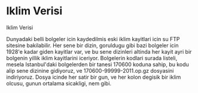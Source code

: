 # Iklim Verisi


Iklim Verisi



Dunyadaki belli bolgeler icin kaydedilmis eski iklim kayitlari icin su FTP sitesine bakilabilir. Her sene bir dizin, goruldugu gibi bazi bolgeler icin 1928'e kadar giden kayitlar var, ve bu sene dizinleri altinda her kayit ayri bir bolgenin yillik iklim kayitlarini iceriyor. Bolgelerin kodlari surada listeli, mesela Istanbul'daki bolgelerden bir tanesi 170600 koduna sahip, bu kodu alip sene dizinine gidiyoruz, ve 170600-99999-2011.op.gz dosyasini indiriyoruz. Dosya icinde her satir bir gun,  ve her kolon degisik bir iklim olcusu, gunun ortalama sicakligi, nem gibi.




